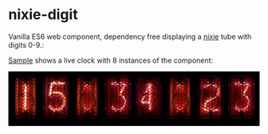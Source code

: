 # nixie-digit
Vanilla ES6 web component, dependency free displaying a [nixie](https://en.wikipedia.org/wiki/Nixie_tube) tube with digits 0-9.:

[Sample](https://klinkby.github.io/nixie-digit/src/) shows a live clock with 8 instances of the component:

![Nixie tube clock showing 15:34:23](assets/sample.jpg)